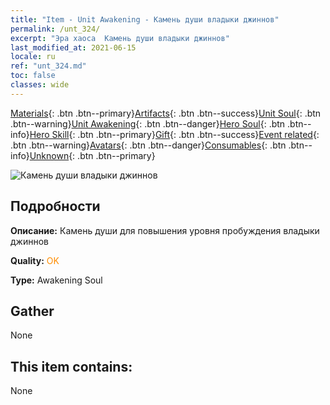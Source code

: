 ```yaml
---
title: "Item - Unit Awakening - Камень души владыки джиннов"
permalink: /unt_324/
excerpt: "Эра хаоса  Камень души владыки джиннов"
last_modified_at: 2021-06-15
locale: ru
ref: "unt_324.md"
toc: false
classes: wide
---
```

 [Materials](/ItemsRU/){: .btn .btn--primary}[Artifacts](/ItemsRU/Artifacts/){: .btn .btn--success}[Unit Soul](/ItemsRU/UnitSoul/){: .btn .btn--warning}[Unit Awakening](/ItemsRU/UnitAwakening/){: .btn .btn--danger}[Hero Soul](/ItemsRU/HeroSoul/){: .btn .btn--info}[Hero Skill](/ItemsRU/HeroSkill/){: .btn .btn--primary}[Gift](/ItemsRU/Gift/){: .btn .btn--success}[Event related](/ItemsRU/Events/){: .btn .btn--warning}[Avatars](/ItemsRU/Avatars/){: .btn .btn--danger}[Consumables](/ItemsRU/Consumables/){: .btn .btn--info}[Unknown](/ItemsRU/Unknown/){: .btn .btn--primary}

 ![Камень души владыки джиннов](/images/u/tia_shendeng.jpg)

## Подробности
 **Описание:** Камень души для повышения уровня пробуждения владыки джиннов

 **Quality:** <span style="color: #FF8C00">OK</span>

 **Type:** Awakening Soul

## Gather

  None

## This item contains:

  None

